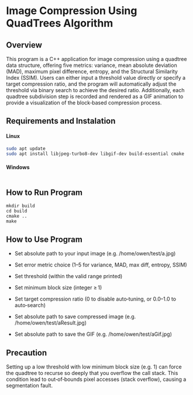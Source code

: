 # Image Compression Using QuadTrees Algorithm
## Overview
This program is a C++ application for image compression using a quadtree data structure, offering five metrics: variance, mean absolute deviation (MAD), maximum pixel difference, entropy, and the Structural Similarity Index (SSIM). Users can either input a threshold value directly or specify a target compression ratio, and the program will automatically adjust the threshold via binary search to achieve the desired ratio. Additionally, each quadtree subdivision step is recorded and rendered as a GIF animation to provide a visualization of the block‑based compression process.

## Requirements and Instalation
#### Linux 
```bash
sudo apt update
sudo apt install libjpeg-turbo8-dev libgif-dev build-essential cmake
```
#### Windows 
```bash
```
## How to Run Program
```
mkdir build
cd build
cmake ..
make
```
## How to Use Program 
- Set absolute path to your input image (e.g. /home/owen/test/a.jpg)

- Set error metric choice (1–5 for variance, MAD, max diff, entropy, SSIM)

- Set threshold (within the valid range printed)

- Set minimum block size (integer ≥ 1)

- Set target compression ratio (0 to disable auto‑tuning, or 0.0–1.0 to auto‑search)

- Set absolute path to save compressed image (e.g. /home/owen/test/aResult.jpg)

- Set absolute path to save the GIF (e.g. /home/owen/test/aGif.jpg)

## Precaution
Setting up a low threshold with low minimum block size (e.g. 1) can force the quadtree to recurse so deeply that you overflow the call stack. This condition lead to out‑of‑bounds pixel accesses (stack overflow), causing a segmentation fault.
